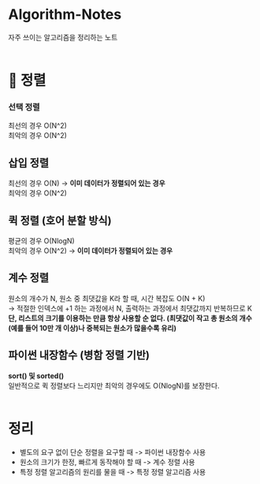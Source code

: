 # Algorithm-Notes
자주 쓰이는 알고리즘을 정리하는 노트 <br><br>

# 📌 정렬
### 선택 정렬
최선의 경우 O(N^2)<br>
최악의 경우 O(N^2)

## 삽입 정렬
최선의 경우 O(N) -> **이미 데이터가 정렬되어 있는 경우**<br>
최악의 경우 O(N^2)

## 퀵 정렬 (호어 분할 방식)
평균의 경우 O(NlogN)<br>
최악의 경우 O(N^2) -> **이미 데이터가 정렬되어 있는 경우**

## 계수 정렬
원소의 개수가 N, 원소 중 최댓값을 K라 할 때, 시간 복잡도 O(N + K)<br>
-> 적절한 인덱스에 +1 하는 과정에서 N, 출력하는 과정에서 최댓값까지 반복하므로 K<br>
**단, 리스트의 크기를 이용하는 만큼 항상 사용할 순 없다. (최댓값이 작고 총 원소의 개수(예를 들어 10만 개 이상)나 중복되는 원소가 많을수록 유리)**

## 파이썬 내장함수 (병함 정렬 기반)
**sort() 및 sorted()**<br>
일반적으로 퀵 정렬보다 느리지만 최악의 경우에도 O(NlogN)를 보장한다.<br><br>

# 정리
* 별도의 요구 없이 단순 정렬을 요구할 때 -> 파이썬 내장함수 사용
* 원소의 크기가 한정, 빠르게 동작해야 할 때 -> 계수 정렬 사용
* 특정 정렬 알고리즘의 원리를 물을 때 -> 특정 정렬 알고리즘 사용
